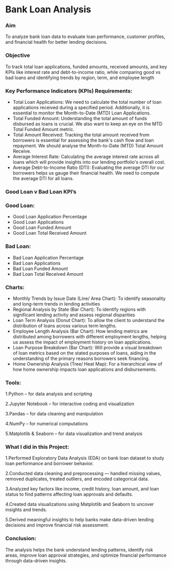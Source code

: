 # Bank Loan Analysis
### Aim
To analyze bank loan data to evaluate loan performance, customer profiles, and financial health for better lending decisions.
### Objective
To track total loan applications, funded amounts, received amounts, and key KPIs like interest rate and debt-to-income ratio, while comparing good vs bad loans and identifying trends by region, term, and employee length
### Key Performance Indicators (KPIs) Requirements:
- Total Loan Applications: 
We need to calculate the total number of loan applications received during a specified period. Additionally, it is essential to monitor the Month-to-Date (MTD) Loan Applications.
- Total Funded Amount:
Understanding the total amount of funds disbursed as loans is crucial. We also want to keep an eye on the MTD Total Funded Amount metric.
- Total Amount Received:
 Tracking the total amount received from borrowers is essential for assessing the bank's cash flow and loan repayment. We should analyse the Month-to-Date (MTD) Total Amount Receive.
- Average Interest Rate:
 Calculating the average interest rate across all loans which will provide insights into our lending portfolio's overall cost.
- Average Debt-to-Income Ratio (DTI):
 Evaluating the average DTI for our borrowers helps us gauge their financial health. We need to compute the average DTI for all loans.
### Good Loan v Bad Loan KPI’s

### Good Loan:
- Good Loan Application Percentage
- Good Loan Applications
- Good Loan Funded Amount
- Good Loan Total Received Amount
### Bad Loan:
- Bad Loan Application Percentage
- Bad Loan Applications
- Bad Loan Funded Amount
- Bad Loan Total Received Amount
### Charts:
- Monthly Trends by Issue Date (Line/ Area Chart):
    To identify seasonality and long-term trends in lending activities
- Regional Analysis by State (Bar Chart):
  To identify regions with significant lending activity and assess regional disparities
- Loan Term Analysis (Donut Chart):
  To allow the client to understand the distribution of loans across various term lengths.
- Employee Length Analysis (Bar Chart):
  How lending metrics are distributed among borrowers with different employment lengths, helping us assess the impact of employment history on loan applications.
- Loan Purpose Breakdown (Bar Chart):
   Will provide a visual breakdown of loan metrics based on the stated purposes of loans, aiding in the understanding of the primary reasons borrowers seek financing.
- Home Ownership Analysis (Tree/ Heat Map):
   For a hierarchical view of how home ownership impacts loan applications and disbursements.

### Tools:
1.Python – for data analysis and scripting

2.Jupyter Notebook – for interactive coding and visualization

3.Pandas – for data cleaning and manipulation

4.NumPy – for numerical computations

5.Matplotlib & Seaborn – for data visualization and trend analysis
### What I did in this Project:
1.Performed Exploratory Data Analysis (EDA) on bank loan dataset to study loan performance and borrower behavior.

2.Conducted data cleaning and preprocessing — handled missing values, removed duplicates, treated outliers, and encoded categorical data.

3.Analyzed key factors like income, credit history, loan amount, and loan status to find patterns affecting loan approvals and defaults.

4.Created data visualizations using Matplotlib and Seaborn to uncover insights and trends.

5.Derived meaningful insights to help banks make data-driven lending decisions and improve financial risk assessment.

### Conclusion:
The analysis helps the bank understand lending patterns, identify risk areas, improve loan approval strategies, and optimize financial performance through data-driven insights.


